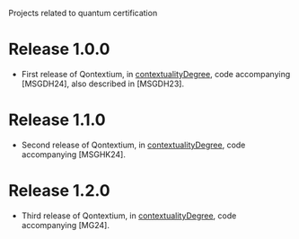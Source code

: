 Projects related to quantum certification

Release 1.0.0
=============

* First release of Qontextium, in [contextualityDegree](./contextualityDegree), code accompanying [MSGDH24], also described in [MSGDH23].

Release 1.1.0
=============

* Second release of Qontextium, in [contextualityDegree](./contextualityDegree), code accompanying [MSGHK24].

Release 1.2.0
=============

* Third release of Qontextium, in [contextualityDegree](./contextualityDegree), code accompanying [MG24].